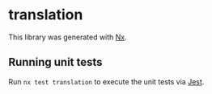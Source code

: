 # translation

This library was generated with [Nx](https://nx.dev).

## Running unit tests

Run `nx test translation` to execute the unit tests via [Jest](https://jestjs.io).
